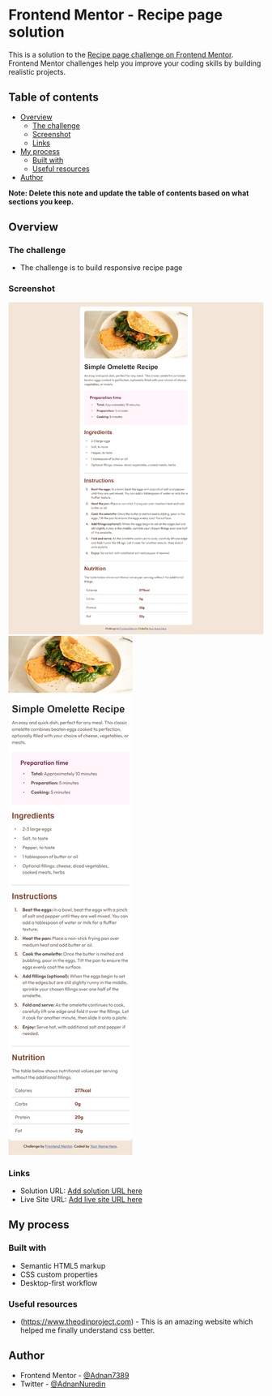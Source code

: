 # Frontend Mentor - Recipe page solution

This is a solution to the [Recipe page challenge on Frontend Mentor](https://www.frontendmentor.io/challenges/recipe-page-KiTsR8QQKm). Frontend Mentor challenges help you improve your coding skills by building realistic projects.

## Table of contents

- [Overview](#overview)
  - [The challenge](#the-challenge)
  - [Screenshot](#screenshot)
  - [Links](#links)
- [My process](#my-process)
  - [Built with](#built-with)
  - [Useful resources](#useful-resources)
- [Author](#author)

**Note: Delete this note and update the table of contents based on what sections you keep.**

## Overview

### The challenge

- The challenge is to build responsive recipe page

### Screenshot

![](/screenshot/Desktop-screenshot.png)
![](/screenshot/Mobile-screenshot.png)

### Links

- Solution URL: [Add solution URL here](https://github.com/Adnan7389/recipe-page)
- Live Site URL: [Add live site URL here](https://adnan7389.github.io/recipe-page/)

## My process

### Built with

- Semantic HTML5 markup
- CSS custom properties
- Desktop-first workflow

### Useful resources

- (https://www.theodinproject.com) - This is an amazing website which helped me finally understand css better.

## Author

<!-- - Website - [Adnan N.](https://www.your-site.com) -->

- Frontend Mentor - [@Adnan7389](https://www.frontendmentor.io/profile/@Adnan7389)
- Twitter - [@AdnanNuredin](https://www.twitter.com/AdnanNuredin)
